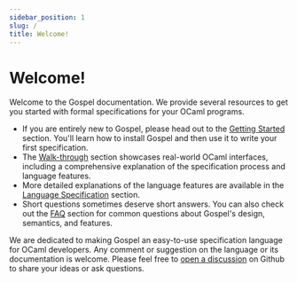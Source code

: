 ```yaml
---
sidebar_position: 1
slug: /
title: Welcome!
---
```


# Welcome!

Welcome to the Gospel documentation. We provide several resources
to get you started with formal specifications for your OCaml programs.

- If you are entirely new to Gospel, please head out to the [Getting
  Started](getting-started/installation) section. You'll learn how to install
  Gospel and then use it to write your first specification.
- The [Walk-through](walkthroughs/introduction) section showcases real-world OCaml
  interfaces, including a comprehensive explanation of the specification process and
  language features.
- More detailed explanations of the language features are available in the
  [Language Specification](language/locations) section.
- Short questions sometimes deserve short answers. You can also check out the
  [FAQ](faq) section for common questions about Gospel's design,
  semantics, and features.

We are dedicated to making Gospel an easy-to-use specification language for
OCaml developers. Any comment or suggestion on the language or its documentation
is welcome. Please feel free to [open a
discussion](https://github.com/ocaml-gospel/gospel/discussions/new) on Github to
share your ideas or ask questions.
